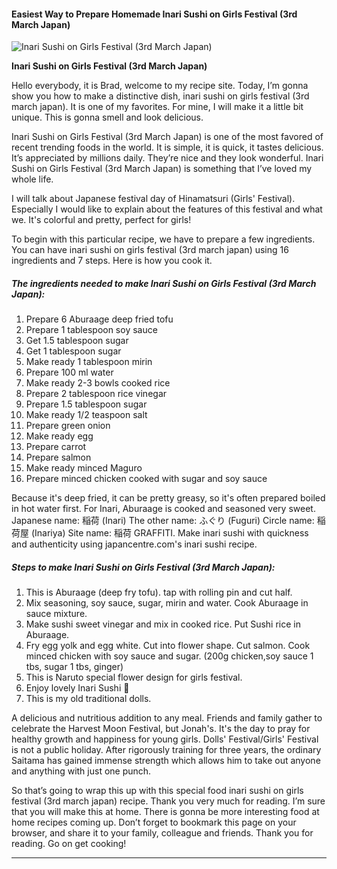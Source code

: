             

#### Easiest Way to Prepare Homemade Inari Sushi on Girls Festival (3rd March Japan)

![Inari Sushi on Girls Festival (3rd March Japan)](https://img-global.cpcdn.com/recipes/634283c03c562bf2/751x532cq70/inari-sushi-on-girls-festival-3rd-march-japan-recipe-main-photo.jpg)

**Inari Sushi on Girls Festival (3rd March Japan)**

Hello everybody, it is Brad, welcome to my recipe site. Today, I’m gonna show you how to make a distinctive dish, inari sushi on girls festival (3rd march japan). It is one of my favorites. For mine, I will make it a little bit unique. This is gonna smell and look delicious.

Inari Sushi on Girls Festival (3rd March Japan) is one of the most favored of recent trending foods in the world. It is simple, it is quick, it tastes delicious. It’s appreciated by millions daily. They’re nice and they look wonderful. Inari Sushi on Girls Festival (3rd March Japan) is something that I’ve loved my whole life.

I will talk about Japanese festival day of Hinamatsuri (Girls' Festival). Especially I would like to explain about the features of this festival and what we. It's colorful and pretty, perfect for girls!

To begin with this particular recipe, we have to prepare a few ingredients. You can have inari sushi on girls festival (3rd march japan) using 16 ingredients and 7 steps. Here is how you cook it.

##### The ingredients needed to make Inari Sushi on Girls Festival (3rd March Japan):

1.  Prepare 6 Aburaage deep fried tofu
2.  Prepare 1 tablespoon soy sauce
3.  Get 1.5 tablespoon sugar
4.  Get 1 tablespoon sugar
5.  Make ready 1 tablespoon mirin
6.  Prepare 100 ml water
7.  Make ready 2-3 bowls cooked rice
8.  Prepare 2 tablespoon rice vinegar
9.  Prepare 1.5 tablespoon sugar
10.  Make ready 1/2 teaspoon salt
11.  Prepare green onion
12.  Make ready egg
13.  Prepare carrot
14.  Prepare salmon
15.  Make ready minced Maguro
16.  Prepare minced chicken cooked with sugar and soy sauce

Because it's deep fried, it can be pretty greasy, so it's often prepared boiled in hot water first. For Inari, Aburaage is cooked and seasoned very sweet. Japanese name: 稲荷 (Inari) The other name: ふぐり (Fuguri) Circle name: 稲荷屋 (Inariya) Site name: 稲荷 GRAFFITI. Make inari sushi with quickness and authenticity using japancentre.com's inari sushi recipe.

##### Steps to make Inari Sushi on Girls Festival (3rd March Japan):

1.  This is Aburaage (deep fry tofu). tap with rolling pin and cut half.
2.  Mix seasoning, soy sauce, sugar, mirin and water. Cook Aburaage in sauce mixture.
3.  Make sushi sweet vinegar and mix in cooked rice. Put Sushi rice in Aburaage.
4.  Fry egg yolk and egg white. Cut into flower shape. Cut salmon. Cook minced chicken with soy sauce and sugar. (200g chicken,soy sauce 1 tbs, sugar 1 tbs, ginger)
5.  This is Naruto special flower design for girls festival.
6.  Enjoy lovely Inari Sushi 🌸
7.  This is my old traditional dolls.

A delicious and nutritious addition to any meal. Friends and family gather to celebrate the Harvest Moon Festival, but Jonah's. It's the day to pray for healthy growth and happiness for young girls. Dolls' Festival/Girls' Festival is not a public holiday. After rigorously training for three years, the ordinary Saitama has gained immense strength which allows him to take out anyone and anything with just one punch.

So that’s going to wrap this up with this special food inari sushi on girls festival (3rd march japan) recipe. Thank you very much for reading. I’m sure that you will make this at home. There is gonna be more interesting food at home recipes coming up. Don’t forget to bookmark this page on your browser, and share it to your family, colleague and friends. Thank you for reading. Go on get cooking!

* * *